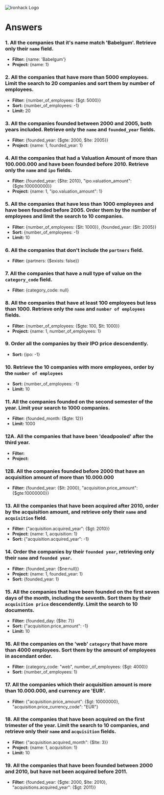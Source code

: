 ![Ironhack Logo](https://i.imgur.com/1QgrNNw.png)

# Answers

### 1. All the companies that it's name match 'Babelgum'. Retrieve only their `name` field.

- **Filter:** {name: 'Babelgum'}
- **Project:** {name: 1}

### 2. All the companies that have more than 5000 employees. Limit the search to 20 companies and sort them by **number of employees**.

- **Filter:** {number_of_employees: {$gt: 5000}}
- **Sort:** {number_of_employees: -1}
- **Limit:** 20

### 3. All the companies founded between 2000 and 2005, both years included. Retrieve only the `name` and `founded_year` fields.

- **Filter:** {founded_year: {$gte: 2000, $lte: 2005}}
- **Project:** {name: 1, founded_year: 1}

### 4. All the companies that had a Valuation Amount of more than 100.000.000 and have been founded before 2010. Retrieve only the `name` and `ipo` fields.

- **Filter:** {founded_year: {$lte: 2010}, "ipo.valuation_amount": {$gte:100000000}}
- **Project:** {name: 1, "ipo.valuation_amount": 1}

### 5. All the companies that have less than 1000 employees and have been founded before 2005. Order them by the number of employees and limit the search to 10 companies.

- **Filter:** {number_of_employees: {$lt: 1000}}, {founded_year: {$lt: 2005}}
- **Sort:** {number_of_employees: -1}
- **Limit:** 10

### 6. All the companies that don't include the `partners` field.

- **Filter:** {partners: {$exists: false}}

### 7. All the companies that have a null type of value on the `category_code` field.

- **Filter:** {category_code: null}

### 8. All the companies that have at least 100 employees but less than 1000. Retrieve only the `name` and `number of employees` fields.

- **Filter:** {number_of_employees: {$gte: 100, $lt: 1000}}
- **Project:** {name: 1, number_of_employees: 1}

### 9. Order all the companies by their IPO price descendently.

- **Sort:** {ipo: -1}

### 10. Retrieve the 10 companies with more employees, order by the `number of employees`

- **Sort:** {number_of_employees: -1}
- **Limit:** 10

### 11. All the companies founded on the second semester of the year. Limit your search to 1000 companies.

- **Filter:** {founded_month: {$gte: 12}}
- **Limit:** 1000

### 12A. All the companies that have been 'deadpooled' after the third year.

- **Filter:** 
- **Project:** 

### 12B. All the companies founded before 2000 that have an acquisition amount of more than 10.000.000

- **Filter:** {founded_year: {$lt: 2000}, "acquisition.price_amount": {$gte:10000000}}

### 13. All the companies that have been acquired after 2010, order by the acquisition amount, and retrieve only their `name` and `acquisition` field.

- **Filter:** {"acquisition.acquired_year": {$gt: 2010}}
- **Project:** {name: 1, acquisition: 1}
- **Sort:** {"acquisition.acquired_year": -1}

### 14. Order the companies by their `founded year`, retrieving only their `name` and `founded year`.

- **Filter:** {founded_year: {$ne:null}}
- **Project:** {name: 1, founded_year: 1}
- **Sort:** {founded_year: 1}

### 15. All the companies that have been founded on the first seven days of the month, including the seventh. Sort them by their `acquisition price` descendently. Limit the search to 10 documents.

- **Filter:** {founded_day: {$lte: 7}}
- **Sort:** {"acquisition.price_amount": -1}
- **Limit:** 10

### 16. All the companies on the 'web' `category` that have more than 4000 employees. Sort them by the amount of employees in ascendant order.

- **Filter:** {category_code: "web", number_of_employees: {$gt: 4000}}
- **Sort:** {number_of_employees: 1}

### 17. All the companies which their acquisition amount is more than 10.000.000, and currency are 'EUR'.

- **Filter:** {"acquisition.price_amount": {$gt: 10000000}, "acquisition.price_currency_code": "EUR"}

### 18. All the companies that have been acquired on the first trimester of the year. Limit the search to 10 companies, and retrieve only their `name` and `acquisition` fields.

- **Filter:** {"acquisition.acquired_month": {$lte: 3}}
- **Project:** {name: 1, acquisition: 1}
- **Limit:** 10

### 19. All the companies that have been founded between 2000 and 2010, but have not been acquired before 2011.

- **Filter:** {founded_year: {$gte: 2000, $lte: 2010}, "acquisitions.acquired_year": {$gt: 2011}}
